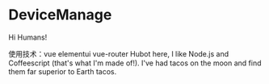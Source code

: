 # DeviceManage
Hi Humans!

使用技术：vue elementui  vue-router
Hubot here, I like Node.js and Coffeescript (that's what I'm made of!).
I've had tacos on the moon and find them far superior to Earth tacos.
